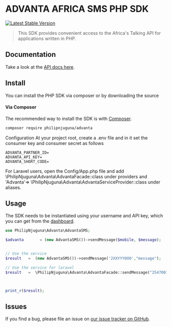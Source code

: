 # ADVANTA AFRICA SMS PHP SDK

[![Latest Stable Version](https://img.shields.io/packagist/v/philipnjuguna/advanta)](https://packagist.org/packages/philipnjuguna/advanta)

> This SDK provides convenient access to the Africa's Talking API for applications written in PHP.

## Documentation
Take a look at the [API docs here](https://www.advantasms.com/bulksms-api).

## Install

You can install the PHP SDK via composer or by downloading the source

#### Via Composer

The recommended way to install the SDK is with [Composer](http://getcomposer.org/).

```bash
composer require philipnjuguna/advanta
```

Configuration
At your project root, create a .env file and in it set the consumer key and consumer secret as follows
```.dotenv
ADVANTA_PARTNER_ID=
ADVANTA_API_KEY=
ADVANTA_SHORT_CODE=
```

For Laravel users, open the Config/App.php file and add \PhilipNjuguna\Advanta\AdvantaFacade::class under providers and 'Advanta'=> \PhilipNjuguna\Advanta\AdvantaServiceProvider::class under aliases.

## Usage

The SDK needs to be instantiated using your username and API key, which you can get from the [dashboard](https://www.advantasms.com/bulksms-api).

```php
use PhilipNjuguna\Advanta\AdvantaSMS;

$advanta       = (new AdvantaSMS())->sendMessage($mobile, $message);


// Use the service
$result   =  (new AdvantaSMS())->sendMessage('2XXYYYOOO',"message");

// Use the service for laravel
$result   =  \PhilipNjuguna\Advanta\AdvantaFacade::sendMessage("254700123456","message");



print_r($result);
```


## Issues

If you find a bug, please file an issue on [our issue tracker on GitHub](https://github.com/philipnjuguna66/advnata/issues).
